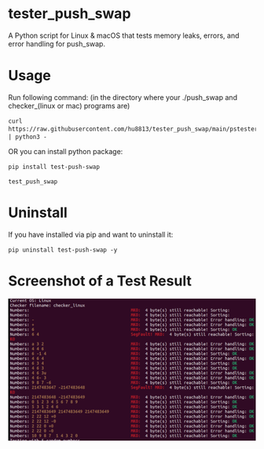 # tester_push_swap
A Python script for Linux & macOS that tests memory leaks, errors, and error handling for push_swap. 

# Usage
Run following command: (in the directory where your ./push_swap and checker_(linux or mac) programs are) 

```
curl https://raw.githubusercontent.com/hu8813/tester_push_swap/main/pstester.py | python3 -
```


OR you can install python package:


```
pip install test-push-swap
```
```
test_push_swap
```
# Uninstall
If you have installed via pip and want to uninstall it: 

```
pip uninstall test-push-swap -y
```

# Screenshot of a Test Result

![Push_swap tester screenshot](screenshot.png)

